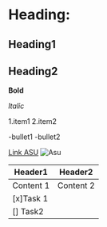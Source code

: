 # Heading:
## Heading1
## Heading2

**Bold**

_ltalic_

1.item1
2.item2

-bullet1
-bullet2

[Link ASU](https://www.asu.edu.jo/ar/Pages/default.aspx)
![Asu](![image](https://github.com/DeenaShanableh/SDD/assets/148858136/264752fe-1679-4955-9843-bb3141ef2961)
)

|Header1|Header2|
|--------|--------|
|Content 1|Content 2|
|[x]Task 1|
|[] Task2|
